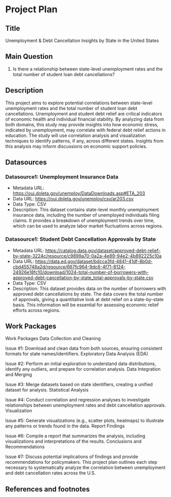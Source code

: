 # Project Plan

## Title
Unemployment & Debt Cancellation Insights by State in the United States

## Main Question
1. Is there a relationship between state-level unemployment rates and the total number of student loan debt cancellations?

## Description
This project aims to explore potential correlations between state-level unemployment rates and the total number of student loan debt cancellations. 
Unemployment and student debt relief are critical indicators of economic health and individual financial stability. 
By analyzing data from both domains, this study may provide insights into how economic stress, indicated by unemployment, may correlate with federal debt relief actions in education. 
The study will use correlation analysis and visualization techniques to identify patterns, if any, across different states. 
Insights from this analysis may inform discussions on economic support policies.

## Datasources
### Datasource1: Unemployment Insurance Data
* Metadata URL: https://oui.doleta.gov/unemploy/DataDownloads.asp#ETA_203
* Data URL: https://oui.doleta.gov/unemploy/csv/ar203.csv
* Data Type: CSV
* Description: This dataset contains state-level monthly unemployment insurance data, including the number of unemployed individuals filing claims. 
It provides a breakdown of unemployment trends over time, which can be used to analyze labor market fluctuations across regions.
### Datasource1: Student Debt Cancellation Approvals by State
* Metadata URL: https://catalog.data.gov/dataset/approved-debt-relief-by-state-3224c/resource/c9899a70-0a2a-4e89-94e2-4b892225c10a
* Data URL: https://data.ed.gov/dataset/bdcca3fd-4841-41df-8b0d-cbd455748a2d/resource/667fc964-9dc6-4f71-8124-24926e18fc10/download/1024-total-number-of-borrowers-with-approved-debt-cancellation-by-state_total-approvals-by-state.csv
* Data Type: CSV
* Description: This dataset provides data on the number of borrowers with approved debt cancellations by state. 
The data covers the total number of approvals, giving a quantitative look at debt relief on a state-by-state basis. 
This information will be essential for assessing economic relief efforts across regions.

## Work Packages

Work Packages
Data Collection and Cleaning

Issue #1: Download and clean data from both sources, ensuring consistent formats for state names/identifiers.
Exploratory Data Analysis (EDA)

Issue #2: Perform an initial exploration to understand data distributions, identify any outliers, and prepare for correlation analysis.
Data Integration and Merging

Issue #3: Merge datasets based on state identifiers, creating a unified dataset for analysis.
Statistical Analysis

Issue #4: Conduct correlation and regression analyses to investigate relationships between unemployment rates and debt cancellation approvals.
Visualization

Issue #5: Generate visualizations (e.g., scatter plots, heatmaps) to illustrate any patterns or trends found in the data.
Report Findings

Issue #6: Compile a report that summarizes the analysis, including visualizations and interpretations of the results.
Conclusions and Recommendations

Issue #7: Discuss potential implications of findings and provide recommendations for policymakers.
This project plan outlines each step necessary to systematically analyze the correlation between unemployment and debt cancellation rates across the U.S.

## References and footnotes

[^r1]: https://oui.doleta.gov/unemploy/DataDownloads.asp#ETA_203

[^r2]: https://catalog.data.gov/dataset/approved-debt-relief-by-state-3224c
